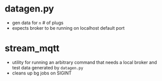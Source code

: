# datagen.py

- gen data for `n` # of plugs
- expects broker to be running on localhost default port

# stream_mqtt

- utility for running an arbitrary command that needs a local broker and test
  data generated by `datagen.py`
- cleans up bg jobs on SIGINT
